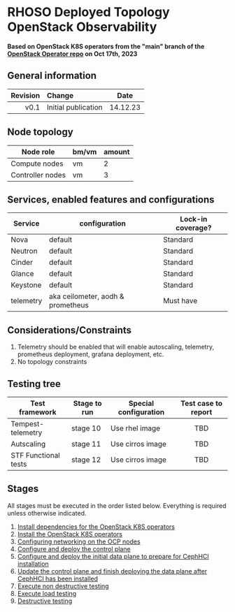 # RHOSO Deployed Topology OpenStack Observability

**Based on OpenStack K8S operators from the "main" branch of the [OpenStack Operator repo](https://github.com/openstack-k8s-operators/openstack-operator/tree/78b3c876eaf9168f9d95b201997ebdc2da42fa02) on Oct 17th, 2023**

## General information

| Revision | Change                | Date             |
|--------: | :-------------------- | :--------------: |
| v0.1     | Initial publication   | 14.12.23      |

## Node topology
| Node role                                     | bm/vm | amount |
| --------------------------------------------- | ----- | ------ |
| Compute nodes                                 | vm    | 2      |
| Controller nodes                              | vm    | 3      |


## Services, enabled features and configurations
| Service                                     | configuration                     | Lock-in coverage?  |
| ------------------------------------------- | ----------------------------------| ------------------ |
| Nova                                        | default                           | Standard           |
| Neutron                                     | default                           | Standard           |
| Cinder                                      | default                           | Standard           |
| Glance                                      | default                           | Standard           |
| Keystone                                    | default                           | Standard           |
| telemetry                                   | aka ceilometer, aodh & prometheus | Must have          |

## Considerations/Constraints
1. Telemetry should be enabled that will enable autoscaling, telemetry, prometheus deployment, grafana deployment, etc.
2. No topology constraints


## Testing tree

| Test framework       | Stage to run  | Special configuration | Test case to report |
| -------------------- | ------------  | --------------------- | :-----------------: |
| Tempest-telemetry    | stage 10      | Use rhel image        |    TBD         |
| Autscaling           | stage 11      | Use cirros image      |    TBD         |
| STF Functional tests | stage 12      | Use cirros image      |    TBD         |


## Stages

All stages must be executed in the order listed below.  Everything is required unless otherwise indicated.

1. [Install dependencies for the OpenStack K8S operators](stage1)
2. [Install the OpenStack K8S operators](stage2)
3. [Configuring networking on the OCP nodes](stage3)
4. [Configure and deploy the control plane](stage4)
5. [Configure and deploy the initial data plane to prepare for CephHCI installation](stage5)
6. [Update the control plane and finish deploying the data plane after CephHCI has been installed](stage6)
7. [Execute non destructive testing](stage7)
8. [Execute load testing](stage8)
9. [Destructive testing](stage9)
